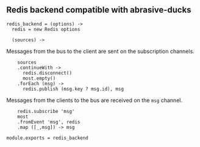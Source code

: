 Redis backend compatible with abrasive-ducks
--------------------------------------------

    redis_backend = (options) ->
      redis = new Redis options

      (sources) ->

Messages from the bus to the client are sent on the subscription channels.

        sources
        .continueWith ->
          redis.disconnect()
          most.empty()
        .forEach (msg) ->
          redis.publish (msg.key ? msg.id), msg

Messages from the clients to the bus are received on the `msg` channel.

        redis.subscribe 'msg'
        most
        .fromEvent 'msg', redis
        .map ([_,msg]) -> msg

    module.exports = redis_backend
